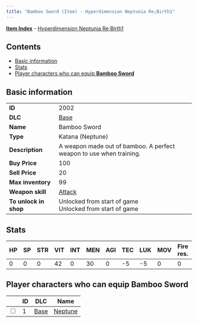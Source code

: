```yaml
---
title: "Bamboo Sword (Item) - Hyperdimension Neptunia Re;Birth1"
---
```


[**Item Index**](/neptunia/rb1/item/index.html) - [Hyperdimension Neptunia Re;Birth1](/neptunia/rb1)

## Contents

- [Basic information](#basic-information)
- [Stats](#stats)
- [Player characters who can equip **Bamboo Sword**](#player-characters-who-can-equip-bamboo-sword)

## Basic information

|   |   |
| -- | -- |
| **ID** | 2002 |
| **DLC** | [Base](/neptunia/rb1/dlc/1-base.html) |
| **Name** | Bamboo Sword |
| **Type** | Katana (Neptune) |
| **Description** | A weapon made out of bamboo. A perfect weapon to use when training. |
| **Buy Price** | 100 |
| **Sell Price** | 20 |
| **Max inventory** | 99 |
| **Weapon skill** | [Attack](/neptunia/rb1/skill/1-1-attack.html) |
| **To unlock in shop** | Unlocked from start of game<br />Unlocked from start of game |

## Stats

| HP | SP | STR | VIT | INT | MEN | AGI | TEC | LUK | MOV | Fire res. | Ice res. | Wind res. | Lightning res. |
| -- | -- | --- | --- | --- | --- | --- | --- | --- | --- | --------- | -------- | --------- | -------------- |
| 0 | 0 | 0 | 42 | 0 | 30 | 0 | -5 | -5 | 0 | 0 | 0 | 0 | 0 |

## Player characters who can equip **Bamboo Sword**

|    | ID | DLC | Name |
| -- | -- | --- | ---- |
| <input type="checkbox" id="rb1-player-1-1" class="trackbox" /> | 1 | [Base](/neptunia/rb1/dlc/1-base.html) | [Neptune](/neptunia/rb1/player/1-1-neptune.html) |